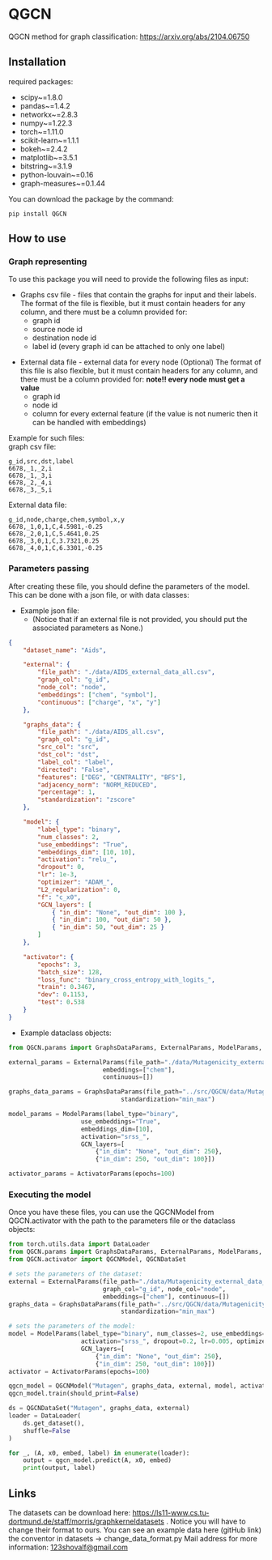 # QGCN
QGCN method for graph classification: https://arxiv.org/abs/2104.06750

## Installation
required packages:
- scipy~=1.8.0
- pandas~=1.4.2
- networkx~=2.8.3
- numpy~=1.22.3
- torch~=1.11.0
- scikit-learn~=1.1.1
- bokeh~=2.4.2
- matplotlib~=3.5.1
- bitstring~=3.1.9
- python-louvain~=0.16
- graph-measures~=0.1.44

You can download the package by the command:
```
pip install QGCN
```

## How to use 
### Graph representing
To use this package you will need to provide the following files as input:

* Graphs csv file - files that contain the graphs for input and their labels.
  The format of the file is flexible, but it must contain headers for any column, and there must be a column provided for:
  - graph id
  - source node id
  - destination node id
  - label id (every graph id can be attached to only one label)
- External data file - external data for every node (Optional)
    The format of this file is also flexible, but it must contain headers for any column, and there must be a column provided for:
    **note!! every node must get a value**
    - graph id
    - node id
    - column for every external feature (if the value is not numeric then it can be handled with embeddings)

Example for such files: <br>
graph csv file: 
```csv
g_id,src,dst,label
6678,_1,_2,i
6678,_1,_3,i
6678,_2,_4,i
6678,_3,_5,i
```

External data file:
```csv
g_id,node,charge,chem,symbol,x,y
6678,_1,0,1,C,4.5981,-0.25
6678,_2,0,1,C,5.4641,0.25
6678,_3,0,1,C,3.7321,0.25
6678,_4,0,1,C,6.3301,-0.25
```

### Parameters passing

After creating these file, you should define the parameters of the model. This can be done with a json file, or with data classes:
* Example json file:
  - (Notice that if an external file is not provided, you should put the associated parameters as None.)
```json
{
    "dataset_name": "Aids",

    "external": {
        "file_path": "./data/AIDS_external_data_all.csv",
        "graph_col": "g_id",
        "node_col": "node",
        "embeddings": ["chem", "symbol"],
        "continuous": ["charge", "x", "y"]
    },

    "graphs_data": {
        "file_path": "./data/AIDS_all.csv",
        "graph_col": "g_id",
        "src_col": "src",
        "dst_col": "dst",
        "label_col": "label",
        "directed": "False",
        "features": ["DEG", "CENTRALITY", "BFS"],
        "adjacency_norm": "NORM_REDUCED",
        "percentage": 1,
        "standardization": "zscore"
    },

    "model": {
        "label_type": "binary",
        "num_classes": 2,
        "use_embeddings": "True",
        "embeddings_dim": [10, 10],
        "activation": "relu_",
        "dropout": 0,
        "lr": 1e-3,
        "optimizer": "ADAM_",
        "L2_regularization": 0,
        "f": "c_x0",
        "GCN_layers": [
            { "in_dim": "None", "out_dim": 100 },
            { "in_dim": 100, "out_dim": 50 },
            { "in_dim": 50, "out_dim": 25 }
        ]
    },

    "activator": {
        "epochs": 3,
        "batch_size": 128,
        "loss_func": "binary_cross_entropy_with_logits_",
        "train": 0.3467,
        "dev": 0.1153,
        "test": 0.538
    }
}
```
* Example dataclass objects:
```python
from QGCN.params import GraphsDataParams, ExternalParams, ModelParams, ActivatorParams 

external_params = ExternalParams(file_path="./data/Mutagenicity_external_data_all.csv",
                          embeddings=["chem"],
                          continuous=[])

graphs_data_params = GraphsDataParams(file_path="../src/QGCN/data/Mutagenicity_all.csv",
                               standardization="min_max")

model_params = ModelParams(label_type="binary",
                    use_embeddings="True",
                    embeddings_dim=[10],
                    activation="srss_",
                    GCN_layers=[
                        {"in_dim": "None", "out_dim": 250},
                        {"in_dim": 250, "out_dim": 100}])

activator_params = ActivatorParams(epochs=100)
```

### Executing the model
Once you have these files, you can use the QGCNModel from QGCN.activator with the path to the parameters file or the dataclass objects:
```python
from torch.utils.data import DataLoader
from QGCN.params import GraphsDataParams, ExternalParams, ModelParams, ActivatorParams 
from QGCN.activator import QGCNModel, QGCNDataSet

# sets the parameters of the dataset:
external = ExternalParams(file_path="./data/Mutagenicity_external_data_all.csv",
                          graph_col="g_id", node_col="node",
                          embeddings=["chem"], continuous=[])
graphs_data = GraphsDataParams(file_path="../src/QGCN/data/Mutagenicity_all.csv",
                               standardization="min_max")

# sets the parameters of the model:
model = ModelParams(label_type="binary", num_classes=2, use_embeddings="True", embeddings_dim=[10],
                    activation="srss_", dropout=0.2, lr=0.005, optimizer="ADAM_", L2_regularization=0.005, f="x1_x0",
                    GCN_layers=[
                        {"in_dim": "None", "out_dim": 250},
                        {"in_dim": 250, "out_dim": 100}])
activator = ActivatorParams(epochs=100)

qgcn_model = QGCNModel("Mutagen", graphs_data, external, model, activator)
qgcn_model.train(should_print=False)

ds = QGCNDataSet("Mutagen", graphs_data, external)
loader = DataLoader(
    ds.get_dataset(),
    shuffle=False
)

for _, (A, x0, embed, label) in enumerate(loader):
    output = qgcn_model.predict(A, x0, embed)
    print(output, label)
```

## Links
The datasets can be download here: https://ls11-www.cs.tu-dortmund.de/staff/morris/graphkerneldatasets . Notice you will have to change their format to ours. You can see an example data here (gitHub link) the conventor in datasets -> change_data_format.py
Mail address for more information: 123shovalf@gmail.com

